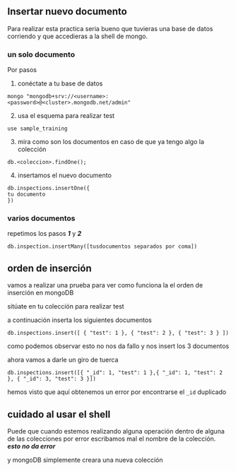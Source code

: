 
## Insertar nuevo documento
Para realizar esta practica seria bueno que tuvieras una base de datos corriendo y que accedieras a la shell de mongo.

### un solo documento

Por pasos
1. conéctate a tu base de datos
```Shell
mongo "mongodb+srv://<username>:<password>@<cluster>.mongodb.net/admin"
```
2. usa el esquema para realizar test
```Shell
use sample_training
```
3. mira como son los documentos en caso de que ya tengo algo la colección
```Shell
db.<coleccion>.findOne();
```

4. insertamos el nuevo documento
```Shell
db.inspections.insertOne({
tu documento
})
```

### varios documentos
repetimos los pasos ***1*** y ***2***  

```Shell
db.inspection.insertMany([tusdocumentos separados por coma])
```

## orden de inserción

vamos a realizar una prueba para ver como funciona la el orden de inserción en mongoDB

sitúate en tu colección para realizar test

a continuación inserta los siguientes documentos

```shell
db.inspections.insert([ { "test": 1 }, { "test": 2 }, { "test": 3 } ])
```

como podemos observar esto no nos da fallo y nos insert los 3 documentos

ahora vamos a darle un giro de tuerca

```shell
db.inspections.insert([{ "_id": 1, "test": 1 },{ "_id": 1, "test": 2 }, { "_id": 3, "test": 3 }])
```

hemos visto que aquí obtenemos un error por encontrarse el `_id` duplicado



## cuidado al usar el  shell

Puede que cuando estemos realizando alguna operación dentro de alguna de las colecciones por error escribamos mal el nombre de la colección.
***esto no da error***

y mongoDB simplemente creara una nueva colección
